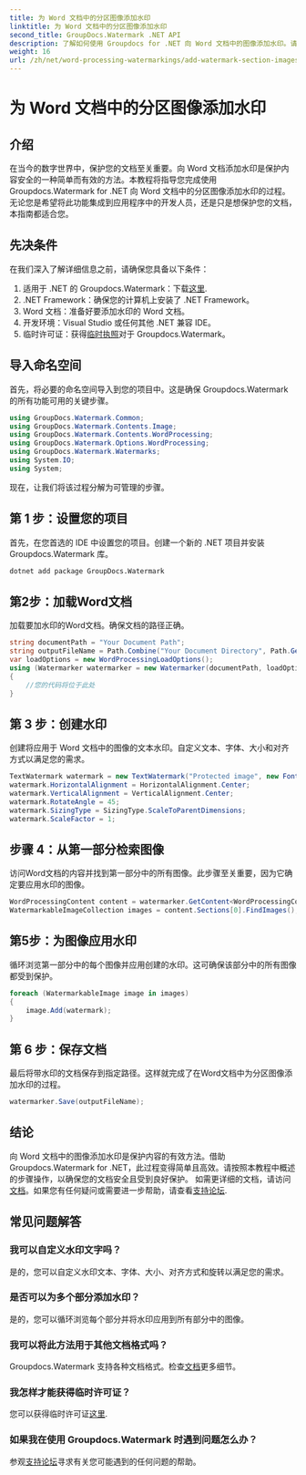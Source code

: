 ```yaml
---
title: 为 Word 文档中的分区图像添加水印
linktitle: 为 Word 文档中的分区图像添加水印
second_title: GroupDocs.Watermark .NET API
description: 了解如何使用 Groupdocs for .NET 向 Word 文档中的图像添加水印。请遵循我们的安全、专业文档保护指南。
weight: 16
url: /zh/net/word-processing-watermarkings/add-watermark-section-images-word-docs/
---
```


# 为 Word 文档中的分区图像添加水印

## 介绍
在当今的数字世界中，保护您的文档至关重要。向 Word 文档添加水印是保护内容安全的一种简单而有效的方法。本教程将指导您完成使用 Groupdocs.Watermark for .NET 向 Word 文档中的分区图像添加水印的过程。无论您是希望将此功能集成到应用程序中的开发人员，还是只是想保护您的文档，本指南都适合您。
## 先决条件
在我们深入了解详细信息之前，请确保您具备以下条件：
1. 适用于 .NET 的 Groupdocs.Watermark：下载[这里](https://releases.groupdocs.com/Watermark/net/).
2. .NET Framework：确保您的计算机上安装了 .NET Framework。
3. Word 文档：准备好要添加水印的 Word 文档。
4. 开发环境：Visual Studio 或任何其他 .NET 兼容 IDE。
5. 临时许可证：获得[临时执照](https://purchase.groupdocs.com/temporary-license/)对于 Groupdocs.Watermark。
## 导入命名空间
首先，将必要的命名空间导入到您的项目中。这是确保 Groupdocs.Watermark 的所有功能可用的关键步骤。
```csharp
using GroupDocs.Watermark.Common;
using GroupDocs.Watermark.Contents.Image;
using GroupDocs.Watermark.Contents.WordProcessing;
using GroupDocs.Watermark.Options.WordProcessing;
using GroupDocs.Watermark.Watermarks;
using System.IO;
using System;
```
现在，让我们将该过程分解为可管理的步骤。
## 第 1 步：设置您的项目
首先，在您首选的 IDE 中设置您的项目。创建一个新的 .NET 项目并安装 Groupdocs.Watermark 库。
```bash
dotnet add package GroupDocs.Watermark
```
## 第2步：加载Word文档
加载要加水印的Word文档。确保文档的路径正确。
```csharp
string documentPath = "Your Document Path";
string outputFileName = Path.Combine("Your Document Directory", Path.GetFileName(documentPath));
var loadOptions = new WordProcessingLoadOptions();
using (Watermarker watermarker = new Watermarker(documentPath, loadOptions))
{
    //您的代码将位于此处
}
```
## 第 3 步：创建水印
创建将应用于 Word 文档中的图像的文本水印。自定义文本、字体、大小和对齐方式以满足您的需求。
```csharp
TextWatermark watermark = new TextWatermark("Protected image", new Font("Arial", 8));
watermark.HorizontalAlignment = HorizontalAlignment.Center;
watermark.VerticalAlignment = VerticalAlignment.Center;
watermark.RotateAngle = 45;
watermark.SizingType = SizingType.ScaleToParentDimensions;
watermark.ScaleFactor = 1;
```
## 步骤 4：从第一部分检索图像
访问Word文档的内容并找到第一部分中的所有图像。此步骤至关重要，因为它确定要应用水印的图像。
```csharp
WordProcessingContent content = watermarker.GetContent<WordProcessingContent>();
WatermarkableImageCollection images = content.Sections[0].FindImages();
```
## 第5步：为图像应用水印
循环浏览第一部分中的每个图像并应用创建的水印。这可确保该部分中的所有图像都受到保护。
```csharp
foreach (WatermarkableImage image in images)
{
    image.Add(watermark);
}
```
## 第 6 步：保存文档
最后将带水印的文档保存到指定路径。这样就完成了在Word文档中为分区图像添加水印的过程。
```csharp
watermarker.Save(outputFileName);
```
## 结论
向 Word 文档中的图像添加水印是保护内容的有效方法。借助 Groupdocs.Watermark for .NET，此过程变得简单且高效。请按照本教程中概述的步骤操作，以确保您的文档安全且受到良好保护。
如需更详细的文档，请访问[文档](https://tutorials.groupdocs.com/Watermark/net/)。如果您有任何疑问或需要进一步帮助，请查看[支持论坛](https://forum.groupdocs.com/c/watermark/19).
## 常见问题解答
### 我可以自定义水印文字吗？
是的，您可以自定义水印文本、字体、大小、对齐方式和旋转以满足您的需求。
### 是否可以为多个部分添加水印？
是的，您可以循环浏览每个部分并将水印应用到所有部分中的图像。
### 我可以将此方法用于其他文档格式吗？
 Groupdocs.Watermark 支持各种文档格式。检查[文档](https://tutorials.groupdocs.com/Watermark/net/)更多细节。
### 我怎样才能获得临时许可证？
您可以获得临时许可证[这里](https://purchase.groupdocs.com/temporary-license/).
### 如果我在使用 Groupdocs.Watermark 时遇到问题怎么办？
参观[支持论坛](https://forum.groupdocs.com/c/watermark/19)寻求有关您可能遇到的任何问题的帮助。